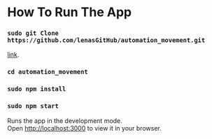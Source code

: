 # How To Run The App

### `sudo git Clone https://github.com/lenasGitHub/automation_movement.git`
[link](https://github.com/lenasGitHub/automation_movement.git).

### `cd automation_movement`

### `sudo npm install`

### `sudo npm start`

Runs the app in the development mode.\
Open [http://localhost:3000](http://localhost:3000) to view it in your browser.

